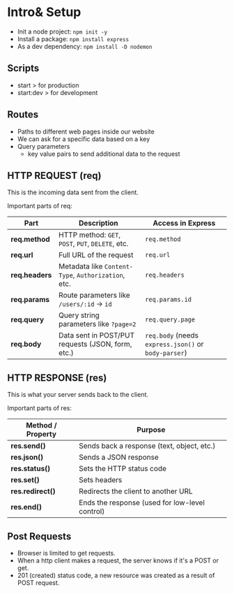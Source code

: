 # Intro& Setup
- Init a node project: 
`npm init -y`
- Install a package: 
`npm install express`
- As a dev dependency:
`npm install -D nodemon`

## Scripts
- start > for production
- start:dev > for development

## Routes
- Paths to different web pages inside our website
- We can ask for a specific data based on a key
- Query parameters 
    - key value pairs to send additional data to the request

## HTTP REQUEST (req)

This is the incoming data sent from the client.

Important parts of req:

| Part            | Description                                         | Access in Express                                    |
| --------------- | --------------------------------------------------- | ---------------------------------------------------- |
| **req.method**  | HTTP method: `GET`, `POST`, `PUT`, `DELETE`, etc.   | `req.method`                                         |
| **req.url**     | Full URL of the request                             | `req.url`                                            |
| **req.headers** | Metadata like `Content-Type`, `Authorization`, etc. | `req.headers`                                        |
| **req.params**  | Route parameters like `/users/:id` → `id`           | `req.params.id`                                      |
| **req.query**   | Query string parameters like `?page=2`              | `req.query.page`                                     |
| **req.body**    | Data sent in POST/PUT requests (JSON, form, etc.)   | `req.body` (needs `express.json()` or `body-parser`) |


## HTTP RESPONSE (res)

This is what your server sends back to the client.

Important parts of res:

| Method / Property  | Purpose                                        |
| ------------------ | ---------------------------------------------- |
| **res.send()**     | Sends back a response (text, object, etc.)     |
| **res.json()**     | Sends a JSON response                          |
| **res.status()**   | Sets the HTTP status code                      |
| **res.set()**      | Sets headers                                   |
| **res.redirect()** | Redirects the client to another URL            |
| **res.end()**      | Ends the response (used for low-level control) |


## Post Requests
- Browser is limited to get requests.
- When a http client makes a request, the server knows if it's a POST or get.
- 201 (created) status code, a new resource was created as a result of POST request. 
